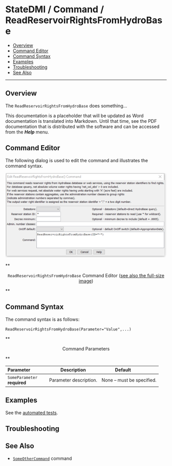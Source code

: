 # StateDMI / Command / ReadReservoirRightsFromHydroBase #

* [Overview](#overview)
* [Command Editor](#command-editor)
* [Command Syntax](#command-syntax)
* [Examples](#examples)
* [Troubleshooting](#troubleshooting)
* [See Also](#see-also)

-------------------------

## Overview ##

The `ReadReservoirRightsFromHydroBase` does something...

This documentation is a placeholder that will be updated as Word documentation is translated into Markdown.
Until that time, see the PDF documentation that is distributed with the software and can be accessed
from the ***Help*** menu.

## Command Editor ##

The following dialog is used to edit the command and illustrates the command syntax.

![ReadReservoirRightsFromHydroBase](ReadReservoirRightsFromHydroBase.png)

**<p style="text-align: center;">
`ReadReservoirRightsFromHydroBase` Command Editor (<a href="../ReadReservoirRightsFromHydroBase.png">see also the full-size image</a>)
</p>**

## Command Syntax ##

The command syntax is as follows:

```text
ReadReservoirRightsFromHydroBase(Parameter="Value",...)
```
**<p style="text-align: center;">
Command Parameters
</p>**

| **Parameter**&nbsp;&nbsp;&nbsp;&nbsp;&nbsp;&nbsp;&nbsp;&nbsp;&nbsp;&nbsp;&nbsp;&nbsp; | **Description** | **Default**&nbsp;&nbsp;&nbsp;&nbsp;&nbsp;&nbsp;&nbsp;&nbsp;&nbsp;&nbsp; |
| --------------|-----------------|----------------- |
|`SomeParameter`<br>**required**|Parameter description.|None – must be specified.|

## Examples ##

See the [automated tests](https://github.com/OpenWaterFoundation/cdss-app-statedmi-main/tree/master/test/regression/commands/ReadReservoirRightsFromHydroBase).

## Troubleshooting ##

## See Also ##

* [`SomeOtherCommand`](../SomeOtherCommand/SomeOtherCommand) command
